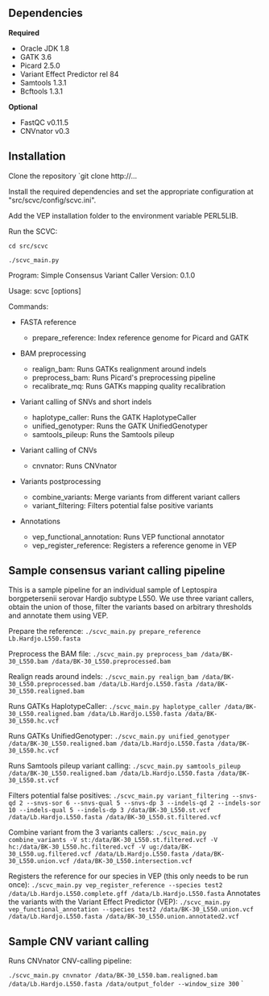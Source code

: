 ## Dependencies

**Required**
* Oracle JDK 1.8
* GATK 3.6
* Picard 2.5.0
* Variant Effect Predictor rel 84
* Samtools 1.3.1
* Bcftools 1.3.1

**Optional**
* FastQC v0.11.5
* CNVnator v0.3

## Installation

Clone the repository
`git clone http://...

Install the required dependencies and set the appropriate configuration at "src/scvc/config/scvc.ini". 

Add the VEP installation folder to the environment variable PERL5LIB.

Run the SCVC:

`cd src/scvc`

`./scvc_main.py`

Program:	Simple Consensus Variant Caller
Version:	0.1.0

Usage:		scvc <command> [options]

Commands:
- FASTA reference
	- prepare_reference:	        Index reference genome for Picard and GATK

- BAM preprocessing
	- realign_bam:		            Runs GATKs realignment around indels
	- preprocess_bam:		        Runs Picard's preprocessing pipeline
	- recalibrate_mq:		        Runs GATKs mapping quality recalibration	

- Variant calling of SNVs and short indels
	- haplotype_caller:	        Runs the GATK HaplotypeCaller
	- unified_genotyper:	        Runs the GATK UnifiedGenotyper
	- samtools_pileup:		        Runs the Samtools pileup

- Variant calling of CNVs
	- cnvnator:		            Runs CNVnator

- Variants postprocessing
	- combine_variants:	        Merge variants from different variant callers
	- variant_filtering:	        Filters potential false positive variants

- Annotations
	- vep_functional_annotation:    Runs VEP functional annotator
	- vep_register_reference:       Registers a reference genome in VEP

## Sample consensus variant calling pipeline

This is a sample pipeline for an individual sample of Leptospira borgpetersenii serovar Hardjo subtype L550. We use three variant callers, obtain the union of those, filter the variants based on arbitrary thresholds and annotate them using VEP.

Prepare the reference:
`./scvc_main.py prepare_reference Lb.Hardjo.L550.fasta`

Preprocess the BAM file:
`./scvc_main.py preprocess_bam /data/BK-30_L550.bam /data/BK-30_L550.preprocessed.bam`

Realign reads around indels:
`./scvc_main.py realign_bam /data/BK-30_L550.preprocessed.bam /data/Lb.Hardjo.L550.fasta /data/BK-30_L550.realigned.bam`

Runs GATKs HaplotypeCaller:
`./scvc_main.py haplotype_caller /data/BK-30_L550.realigned.bam /data/Lb.Hardjo.L550.fasta /data/BK-30_L550.hc.vcf`

Runs GATKs UnifiedGenotyper:
`./scvc_main.py unified_genotyper /data/BK-30_L550.realigned.bam /data/Lb.Hardjo.L550.fasta /data/BK-30_L550.hc.vcf`

Runs Samtools pileup variant calling:
`./scvc_main.py samtools_pileup /data/BK-30_L550.realigned.bam /data/Lb.Hardjo.L550.fasta /data/BK-30_L550.st.vcf`

Filters potential false positives:
`./scvc_main.py variant_filtering --snvs-qd 2 --snvs-sor 6 --snvs-qual 5 --snvs-dp 3 --indels-qd 2 --indels-sor 10 --indels-qual 5 --indels-dp 3 /data/BK-30_L550.st.vcf /data/Lb.Hardjo.L550.fasta /data/BK-30_L550.st.filtered.vcf`

Combine variant from the 3 variants callers:
`./scvc_main.py combine_variants -V st:/data/BK-30_L550.st.filtered.vcf -V hc:/data/BK-30_L550.hc.filtered.vcf -V ug:/data/BK-30_L550.ug.filtered.vcf /data/Lb.Hardjo.L550.fasta /data/BK-30_L550.union.vcf /data/BK-30_L550.intersection.vcf`

Registers the reference for our species in VEP (this only needs to be run once):
`./scvc_main.py vep_register_reference --species test2 /data/Lb.Hardjo.L550.complete.gff /data/Lb.Hardjo.L550.fasta`
Annotates the variants with the Variant Effect Predictor (VEP):
`./scvc_main.py vep_functional_annotation --species test2 /data/BK-30_L550.union.vcf /data/Lb.Hardjo.L550.fasta /data/BK-30_L550.union.annotated2.vcf`



## Sample CNV variant calling

Runs CNVnator CNV-calling pipeline:

`./scvc_main.py cnvnator /data/BK-30_L550.bam.realigned.bam /data/Lb.Hardjo.L550.fasta /data/output_folder --window_size 300`
`
